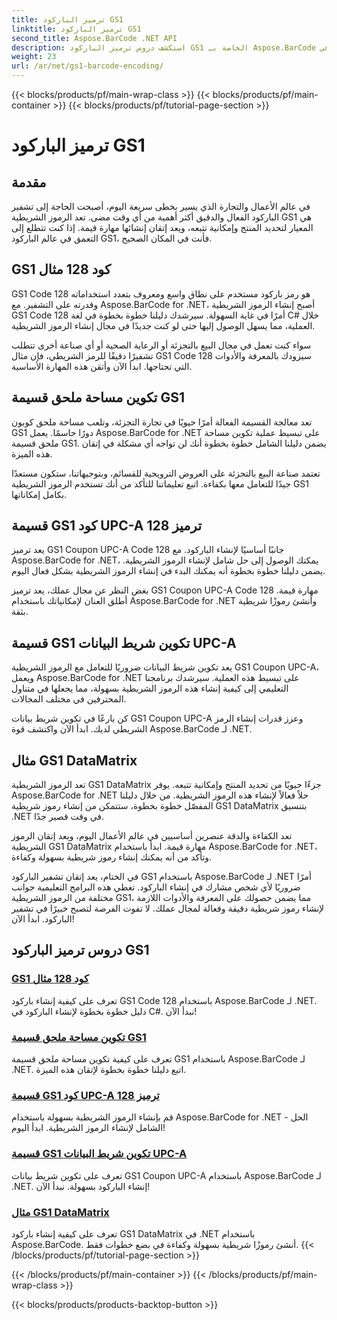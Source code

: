 ```yaml
---
title: ترميز الباركود GS1
linktitle: ترميز الباركود GS1
second_title: Aspose.BarCode .NET API
description: استكشف دروس ترميز الباركود GS1 الخاصة بـ Aspose.BarCode في .NET. قم بإنشاء رموز شريطية GS1 Code 128 وUPC-A وDataMatrix بسهولة. نبدأ الآن!
weight: 23
url: /ar/net/gs1-barcode-encoding/
---
```


{{< blocks/products/pf/main-wrap-class >}}
{{< blocks/products/pf/main-container >}}
{{< blocks/products/pf/tutorial-page-section >}}

# ترميز الباركود GS1


## مقدمة
في عالم الأعمال والتجارة الذي يسير بخطى سريعة اليوم، أصبحت الحاجة إلى تشفير الباركود الفعال والدقيق أكثر أهمية من أي وقت مضى. تعد الرموز الشريطية GS1 هي المعيار لتحديد المنتج وإمكانية تتبعه، ويعد إتقان إنشائها مهارة قيمة. إذا كنت تتطلع إلى التعمق في عالم الباركود GS1، فأنت في المكان الصحيح.

## GS1 كود 128 مثال

GS1 Code 128 هو رمز باركود مستخدم على نطاق واسع ومعروف بتعدد استخداماته وقدرته على التشفير. مع Aspose.BarCode for .NET، أصبح إنشاء الرموز الشريطية GS1 Code 128 أمرًا في غاية السهولة. سيرشدك دليلنا خطوة بخطوة في لغة C# خلال العملية، مما يسهل الوصول إليها حتى لو كنت جديدًا في مجال إنشاء الرموز الشريطية.

سواء كنت تعمل في مجال البيع بالتجزئة أو الرعاية الصحية أو أي صناعة أخرى تتطلب تشفيرًا دقيقًا للرمز الشريطي، فإن مثال GS1 Code 128 سيزودك بالمعرفة والأدوات التي تحتاجها. ابدأ الآن وأتقن هذه المهارة الأساسية.

## تكوين مساحة ملحق قسيمة GS1

تعد معالجة القسيمة الفعالة أمرًا حيويًا في تجارة التجزئة، وتلعب مساحة ملحق كوبون GS1 دورًا حاسمًا. يعمل Aspose.BarCode for .NET على تبسيط عملية تكوين مساحة ملحق قسيمة GS1. يضمن دليلنا الشامل خطوة بخطوة أنك لن تواجه أي مشكلة في إتقان هذه الميزة.

تعتمد صناعة البيع بالتجزئة على العروض الترويجية للقسائم، وبتوجيهاتنا، ستكون مستعدًا جيدًا للتعامل معها بكفاءة. اتبع تعليماتنا للتأكد من أنك تستخدم الرموز الشريطية GS1 بكامل إمكاناتها.

## قسيمة GS1 كود UPC-A ترميز 128

يعد ترميز GS1 Coupon UPC-A Code 128 جانبًا أساسيًا لإنشاء الباركود. مع Aspose.BarCode for .NET، يمكنك الوصول إلى حل شامل لإنشاء الرموز الشريطية. يضمن دليلنا خطوة بخطوة أنه يمكنك البدء في إنشاء الرموز الشريطية بشكل فعال اليوم.

بغض النظر عن مجال عملك، يعد ترميز GS1 Coupon UPC-A Code 128 مهارة قيمة. أطلق العنان لإمكانياتك باستخدام Aspose.BarCode for .NET وأنشئ رموزًا شريطية بثقة.

## قسيمة GS1 تكوين شريط البيانات UPC-A

يعد تكوين شريط البيانات ضروريًا للتعامل مع الرموز الشريطية GS1 Coupon UPC-A، ويعمل Aspose.BarCode for .NET على تبسيط هذه العملية. سيرشدك برنامجنا التعليمي إلى كيفية إنشاء هذه الرموز الشريطية بسهولة، مما يجعلها في متناول المحترفين في مختلف المجالات.

كن بارعًا في تكوين شريط بيانات GS1 Coupon UPC-A وعزز قدرات إنشاء الرمز الشريطي لديك. ابدأ الآن واكتشف قوة Aspose.BarCode لـ .NET.

## مثال GS1 DataMatrix

تعد الرموز الشريطية GS1 DataMatrix جزءًا حيويًا من تحديد المنتج وإمكانية تتبعه. يوفر Aspose.BarCode for .NET حلاً فعالاً لإنشاء هذه الرموز الشريطية. من خلال دليلنا المفصّل خطوة بخطوة، ستتمكن من إنشاء رموز شريطية GS1 DataMatrix بتنسيق .NET في وقت قصير جدًا.

تعد الكفاءة والدقة عنصرين أساسيين في عالم الأعمال اليوم، ويعد إتقان الرموز الشريطية GS1 DataMatrix مهارة قيمة. ابدأ باستخدام Aspose.BarCode for .NET، وتأكد من أنه يمكنك إنشاء رموز شريطية بسهولة وكفاءة.

في الختام، يعد إتقان تشفير الباركود GS1 باستخدام Aspose.BarCode لـ .NET أمرًا ضروريًا لأي شخص مشارك في إنشاء الباركود. تغطي هذه البرامج التعليمية جوانب مختلفة من الرموز الشريطية GS1، مما يضمن حصولك على المعرفة والأدوات اللازمة لإنشاء رموز شريطية دقيقة وفعالة لمجال عملك. لا تفوت الفرصة لتصبح خبيرًا في تشفير الباركود. ابدأ الآن!
## دروس ترميز الباركود GS1
### [GS1 كود 128 مثال](./gs1-code-128-example/)
تعرف على كيفية إنشاء باركود GS1 Code 128 باستخدام Aspose.BarCode لـ .NET. دليل خطوة بخطوة لإنشاء الباركود في C#. نبدأ الآن!
### [تكوين مساحة ملحق قسيمة GS1](./gs1-coupon-supplement-space-configuration/)
تعرف على كيفية تكوين مساحة ملحق قسيمة GS1 باستخدام Aspose.BarCode لـ .NET. اتبع دليلنا خطوة بخطوة لإتقان هذه الميزة.
### [قسيمة GS1 كود UPC-A ترميز 128](./gs1-coupon-upc-a-code-128-encoding/)
قم بإنشاء الرموز الشريطية بسهولة باستخدام Aspose.BarCode for .NET - الحل الشامل لإنشاء الرموز الشريطية. ابدأ اليوم!
### [قسيمة GS1 تكوين شريط البيانات UPC-A](./gs1-coupon-upc-a-databar-configuration/)
تعرف على تكوين شريط بيانات GS1 Coupon UPC-A باستخدام Aspose.BarCode لـ .NET. إنشاء الباركود بسهولة. نبدأ الآن!
### [مثال GS1 DataMatrix](./gs1-datamatrix-example/)
تعرف على كيفية إنشاء باركود GS1 DataMatrix في .NET باستخدام Aspose.BarCode. أنشئ رموزًا شريطية بسهولة وكفاءة في بضع خطوات فقط.
{{< /blocks/products/pf/tutorial-page-section >}}

{{< /blocks/products/pf/main-container >}}
{{< /blocks/products/pf/main-wrap-class >}}

{{< blocks/products/products-backtop-button >}}
